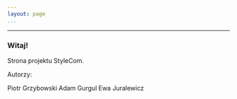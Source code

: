 ```yaml
---
layout: page
...
```

---

### Witaj! 

Strona projektu StyleCom.

Autorzy:

Piotr Grzybowski
Adam Gurgul
Ewa Juralewicz
